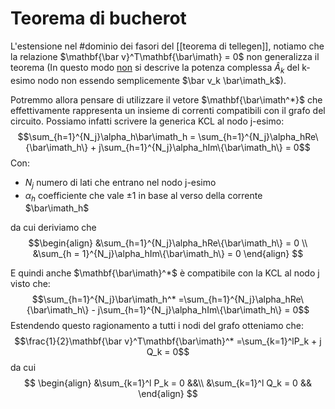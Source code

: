 # Teorema di bucherot
L'estensione nel #dominio dei fasori del [[teorema di tellegen]], notiamo che la relazione $\mathbf{\bar v}^T\mathbf{\bar\imath} = 0$ non generalizza il teorema (In questo modo <u>non</u> si descrive la potenza complessa $\hat A_k$ del k-esimo nodo non essendo semplicemente $\bar v_k \bar\imath_k$).

Potremmo allora pensare di utilizzare il vetore $\mathbf{\bar\imath^*}$ che effettivamente rappresenta un insieme di correnti compatibili con il grafo del circuito. Possiamo infatti scrivere la generica KCL al nodo j-esimo:
$$\sum_{h=1}^{N_j}\alpha_h\bar\imath_h = \sum_{h=1}^{N_j}\alpha_hRe\{\bar\imath_h\} + j\sum_{h=1}^{N_j}\alpha_hIm\{\bar\imath_h\} = 0$$
Con:
- $N_j$ numero di lati che entrano nel nodo j-esimo
- $\alpha_h$ coefficiente che vale $\pm1$ in base al verso della corrente $\bar\imath_h$

da cui deriviamo che
$$\begin{align}
	&\sum_{h=1}^{N_j}\alpha_hRe\{\bar\imath_h\} = 0 \\
	&\sum_{h = 1}^{N_j}\alpha_hIm\{\bar\imath_h\} = 0
\end{align}
$$


E quindi anche $\mathbf{\bar\imath}^*$ è compatibile con la KCL al nodo j visto che:
$$\sum_{h=1}^{N_j}\bar\imath_h^* =\sum_{h=1}^{N_j}\alpha_hRe\{\bar\imath_h\} - j\sum_{h=1}^{N_j}\alpha_hIm\{\bar\imath_h\} = 0$$
Estendendo questo ragionamento a tutti i nodi del grafo otteniamo che:
$$\frac{1}{2}\mathbf{\bar v}^T\mathbf{\bar\imath}^* =\sum_{k=1}^lP_k + j Q_k = 0$$
da cui
$$
\begin{align}
	&\sum_{k=1}^l P_k = 0 &&\\
	&\sum_{k=1}^l Q_k = 0 &&
\end{align}
$$